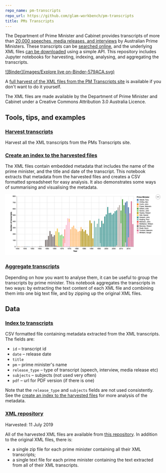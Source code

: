 ```yaml
---
repo_name: pm-transcripts
repo_url: https://github.com/glam-workbench/pm-transcripts
title: PMs Transcripts
---
```


The Department of Prime Minister and Cabinet provides transcripts of more than [20,000 speeches, media releases, and interviews](https://pmtranscripts.dpmc.gov.au/about-collection) by Australian Prime Ministers. These transcripts can be [searched online](https://pmtranscripts.dpmc.gov.au/), and the underlying XML files [can be downloaded](https://pmtranscripts.dpmc.gov.au/developers) using a simple API. This repository includes Jupyter notebooks for harvesting, indexing, analysing, and aggregating the transcripts.

[![Binder](images/Explore live on-Binder-579ACA.svg)](https://mybinder.org/v2/gh/GLAM-Workbench/australian-commonwealth-hansard/master)

A [full harvest of the XML files from the PM Transcripts site](https://github.com/wragge/hansard-xml) is available if you don't want to do it yourself.

The XML files are made available by the Department of Prime Minister and Cabinet under a Creative Commons Attribution 3.0 Australia Licence.

## Tools, tips, and examples

### [Harvest transcripts](https://nbviewer.jupyter.org/github/GLAM-Workbench/pm-transcripts/blob/master/harvest_transcripts.ipynb)
Harvest all the XML transcripts from the PMs Transcripts site.

### [Create an index to the harvested files](https://nbviewer.jupyter.org/github/GLAM-Workbench/pm-transcripts/blob/master/index_and_analyse_transcript_metadata.ipynb)
The XML files contain embedded metadata that includes the name of the prime minister, and the title and date of the transcript. This notebook extracts that metadata from the harvested files and creates a CSV formatted spreadsheet for easy analysis. It also demonstrates some ways of summarising and visualising the metadata.

![Chart showing number of transcripts per year](images/pms-transcripts.png)

### [Aggregate transcripts](https://nbviewer.jupyter.org/github/GLAM-Workbench/pm-transcripts/blob/master/aggregate_transcripts.ipynb)  
Depending on how you want to analyse them, it can be useful to group the transcripts by prime minister. This notebook aggregates the transcripts in two ways: by extracting the text content of each XML file and combining them into one big text file, and by zipping up the original XML files.

## Data

### [Index to transcripts](https://github.com/GLAM-Workbench/pm-transcripts/blob/master/index.csv)

CSV formatted file containing metadata extracted from the XML transcripts. The fields are:

* `id` – transcript id
* `date` – release date
* `title`
* `pm` – prime minister's name
* `release_type` – type of transcript (speech, interview, media release etc)
* `subjects` – subjects (not used very often)
* `pdf` – url for PDF version (if there is one)

Note that the `release_type` and `subjects` fields are not used consistently. See the [create an index to the harvested files](https://nbviewer.jupyter.org/github/GLAM-Workbench/pm-transcripts/blob/master/index_and_analyse_transcript_metadata.ipynb) for more analysis of the metadata.

### [XML repository](https://github.com/wragge/hansard-xml)

Harvested: 11 July 2019

All of the harvested XML files are available from [this repository](https://github.com/wragge/hansard-xml). In addition to the original XML files, there is:

* a single zip file for each prime minister containing all their XML transcripts;
* a single text file for each prime minister containing the text extracted from all of their XML transcripts.
